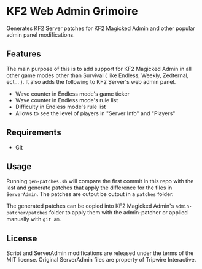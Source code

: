# KF2 Web Admin Grimoire
Generates KF2 Server patches for KF2 Magicked Admin and other popular admin panel modifications.

## Features

The main purpose of this is to add support for KF2 Magicked Admin in all other game modes other than Survival ( like Endless, Weekly, Zedternal, ect... ). It also adds the following to KF2 Server's web admin panel.

* Wave counter in Endless mode's game ticker
* Wave counter in Endless mode's rule list
* Difficulty in Endless mode's rule list
* Allows to see the level of players in "Server Info" and "Players"

## Requirements

* Git

## Usage

Running `gen-patches.sh` will compare the first commit in this repo with the last
and generate patches that apply the difference for the files in `ServerAdmin`. The
patches are output be output in a `patches` folder.

The generated patches can be copied into KF2 Magicked Admin's `admin-patcher/patches`
folder to apply them with the admin-patcher or applied manually with `git am`.

## License

Script and ServerAdmin modifications are released under the terms of the MIT license.
Original ServerAdmin files are property of Tripwire Interactive.
